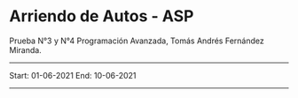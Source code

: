 # Arriendo de Autos - ASP 
Prueba N°3 y N°4 Programación Avanzada, Tomás Andrés Fernández Miranda.
**************
Start: 01-06-2021
End: 10-06-2021
**************
